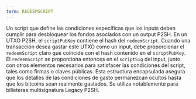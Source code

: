 ```yaml
---
term: REDEEMSCRIPT
---
```


Un script que define las condiciones específicas que los inputs deben cumplir para desbloquear los fondos asociados con un output P2SH. En un UTXO P2SH, el `scriptPubKey` contiene el hash del `redeemScript`. Cuando una transacción desea gastar este UTXO como un input, debe proporcionar el `redeemScript` claro que coincide con el hash contenido en el `scriptPubKey`. El `redeemScript` se proporciona entonces en el `scriptSig` del input, junto con otros elementos necesarios para satisfacer las condiciones del script, tales como firmas o claves públicas. Esta estructura encapsulada asegura que los detalles de las condiciones de gasto permanezcan ocultos hasta que los bitcoins sean realmente gastados. Se utiliza notablemente para billeteras multisignatura Legacy P2SH.